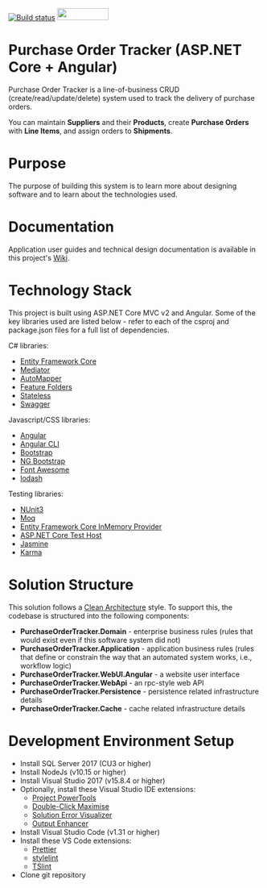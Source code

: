 [![Build status](https://dev.azure.com/purchase-order-tracker/Purchase%20Order%20Tracker%20-%20Angular/_apis/build/status/Purchase%20Order%20Tracker%20-%20Angular%20.NET%20Core)](https://dev.azure.com/purchase-order-tracker/Purchase%20Order%20Tracker%20-%20Angular/_build/latest?definitionId=2)
<a href="https://sonarcloud.io/dashboard?id=purchase-order-tracker-aspnetcore_angular"><img src="https://sonarcloud.io/images/project_badges/sonarcloud-white.svg" height="24" width="102" ></a>

# Purchase Order Tracker (ASP.NET Core + Angular)

Purchase Order Tracker is a line-of-business CRUD (create/read/update/delete) system used to track the delivery of purchase orders.

You can maintain **Suppliers** and their **Products**, create **Purchase Orders** with **Line Items**, and assign orders to **Shipments**.

# Purpose

The purpose of building this system is to learn more about designing software and to learn about the technologies used.

# Documentation

Application user guides and technical design documentation is available in this project's [Wiki](https://github.com/kierendixon/purchase-order-tracker-aspnetcore_angular/wiki).

# Technology Stack

This project is built using ASP.NET Core MVC v2 and Angular. Some of the key libraries used are listed below - refer to each of the csproj and package.json files for a full list of dependencies.

C# libraries:

- [Entity Framework Core](https://docs.microsoft.com/en-us/ef/core/)
- [Mediator](https://github.com/jbogard/MediatR)
- [AutoMapper](https://github.com/AutoMapper/AutoMapper)
- [Feature Folders](https://github.com/OdeToCode/AddFeatureFolders)
- [Stateless](https://github.com/dotnet-state-machine/stateless)
- [Swagger](https://github.com/domaindrivendev/Swashbuckle.AspNetCore)

Javascript/CSS libraries:

- [Angular](https://angular.io/)
- [Angular CLI](https://angular.io/cli)
- [Bootstrap](https://getbootstrap.com/)
- [NG Bootstrap](https://ng-bootstrap.github.io)
- [Font Awesome](http://fontawesome.io)
- [lodash](https://lodash.com)

Testing libraries:

- [NUnit3](https://github.com/nunit/docs/wiki)
- [Moq](https://github.com/moq/moq4)
- [Entity Framework Core InMemory Provider](https://docs.microsoft.com/en-us/ef/core/providers/in-memory/)
- [ASP.NET Core Test Host](https://www.nuget.org/packages/Microsoft.AspNetCore.TestHost)
- [Jasmine](https://jasmine.github.io/)
- [Karma](https://karma-runner.github.io)

# Solution Structure

This solution follows a [Clean Architecture](https://www.amazon.com/dp/0134494164) style. To support this, the codebase is structured into the following components:

- **PurchaseOrderTracker.Domain** - enterprise business rules (rules that would exist even if this software system did not)
- **PurchaseOrderTracker.Application** - application business rules (rules that define or constrain the way that an automated system works, i.e., workflow logic)
- **PurchaseOrderTracker.WebUI.Angular** - a website user interface
- **PurchaseOrderTracker.WebApi** - an rpc-style web API
- **PurchaseOrderTracker.Persistence** - persistence related infrastructure details
- **PurchaseOrderTracker.Cache** - cache related infrastructure details

# Development Environment Setup

- Install SQL Server 2017 (CU3 or higher)
- Install NodeJs (v10.15 or higher)
- Install Visual Studio 2017 (v15.8.4 or higher)
- Optionally, install these Visual Studio IDE extensions:
  - [Project PowerTools](https://marketplace.visualstudio.com/items?itemName=ms-madsk.ProjectFileTools)
  - [Double-Click Maximise](https://marketplace.visualstudio.com/items?itemName=VisualStudioPlatformTeam.Double-ClickMaximize)
  - [Solution Error Visualizer](https://marketplace.visualstudio.com/items?itemName=VisualStudioPlatformTeam.SolutionErrorVisualizer)
  - [Output Enhancer](https://marketplace.visualstudio.com/items?itemName=NikolayBalakin.Outputenhancer)
- Install Visual Studio Code (v1.31 or higher)
- Install these VS Code extensions:
  - [Prettier](https://marketplace.visualstudio.com/items?itemName=esbenp.prettier-vscode)
  - [stylelint](https://marketplace.visualstudio.com/items?itemName=shinnn.stylelint)
  - [TSlint](https://marketplace.visualstudio.com/items?itemName=ms-vscode.vscode-typescript-tslint-plugin)
- Clone git repository

